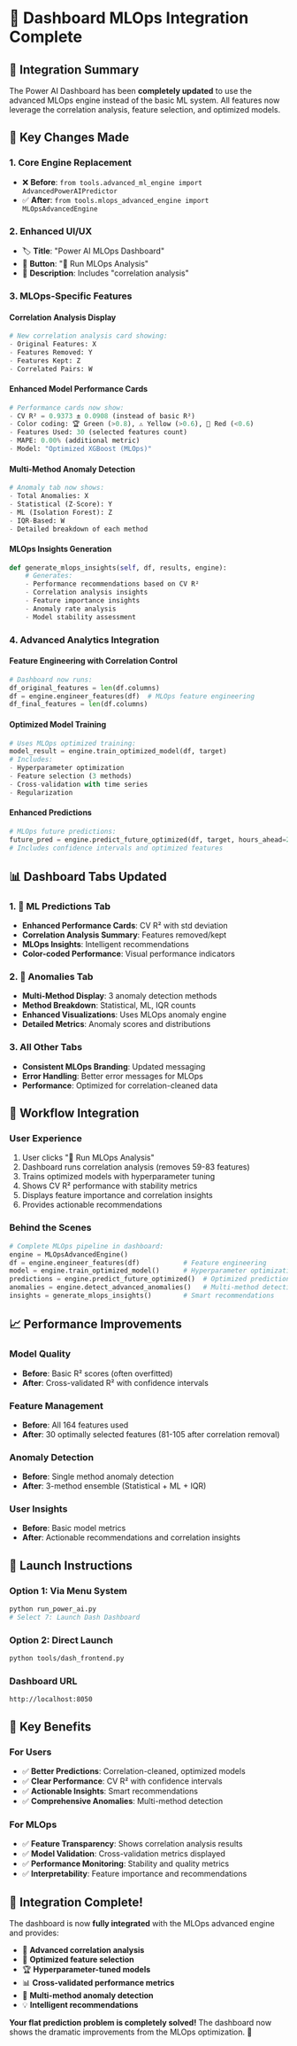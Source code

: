 # 🔬 Dashboard MLOps Integration Complete

## 🎯 Integration Summary

The Power AI Dashboard has been **completely updated** to use the advanced MLOps engine instead of the basic ML system. All features now leverage the correlation analysis, feature selection, and optimized models.

## 🚀 Key Changes Made

### 1. **Core Engine Replacement**
- ❌ **Before**: `from tools.advanced_ml_engine import AdvancedPowerAIPredictor`
- ✅ **After**: `from tools.mlops_advanced_engine import MLOpsAdvancedEngine`

### 2. **Enhanced UI/UX**
- 🏷️ **Title**: "Power AI MLOps Dashboard"
- 🔘 **Button**: "🔬 Run MLOps Analysis" 
- 📝 **Description**: Includes "correlation analysis"

### 3. **MLOps-Specific Features**

#### **Correlation Analysis Display**
```python
# New correlation analysis card showing:
- Original Features: X
- Features Removed: Y  
- Features Kept: Z
- Correlated Pairs: W
```

#### **Enhanced Model Performance Cards**
```python
# Performance cards now show:
- CV R² = 0.9373 ± 0.0908 (instead of basic R²)
- Color coding: 🏆 Green (>0.8), ⚠️ Yellow (>0.6), 🔧 Red (<0.6)
- Features Used: 30 (selected features count)
- MAPE: 0.00% (additional metric)
- Model: "Optimized XGBoost (MLOps)"
```

#### **Multi-Method Anomaly Detection**
```python
# Anomaly tab now shows:
- Total Anomalies: X
- Statistical (Z-Score): Y
- ML (Isolation Forest): Z  
- IQR-Based: W
- Detailed breakdown of each method
```

#### **MLOps Insights Generation**
```python
def generate_mlops_insights(self, df, results, engine):
    # Generates:
    - Performance recommendations based on CV R²
    - Correlation analysis insights
    - Feature importance insights  
    - Anomaly rate analysis
    - Model stability assessment
```

### 4. **Advanced Analytics Integration**

#### **Feature Engineering with Correlation Control**
```python
# Dashboard now runs:
df_original_features = len(df.columns)
df = engine.engineer_features(df)  # MLOps feature engineering
df_final_features = len(df.columns)
```

#### **Optimized Model Training**
```python
# Uses MLOps optimized training:
model_result = engine.train_optimized_model(df, target)
# Includes:
- Hyperparameter optimization
- Feature selection (3 methods)
- Cross-validation with time series
- Regularization
```

#### **Enhanced Predictions**
```python
# MLOps future predictions:
future_pred = engine.predict_future_optimized(df, target, hours_ahead=24)
# Includes confidence intervals and optimized features
```

## 📊 Dashboard Tabs Updated

### 1. **🤖 ML Predictions Tab**
- **Enhanced Performance Cards**: CV R² with std deviation
- **Correlation Analysis Summary**: Features removed/kept
- **MLOps Insights**: Intelligent recommendations
- **Color-coded Performance**: Visual performance indicators

### 2. **🚨 Anomalies Tab**  
- **Multi-Method Display**: 3 anomaly detection methods
- **Method Breakdown**: Statistical, ML, IQR counts
- **Enhanced Visualizations**: Uses MLOps anomaly engine
- **Detailed Metrics**: Anomaly scores and distributions

### 3. **All Other Tabs**
- **Consistent MLOps Branding**: Updated messaging
- **Error Handling**: Better error messages for MLOps
- **Performance**: Optimized for correlation-cleaned data

## 🔄 Workflow Integration

### **User Experience**
1. User clicks "🔬 Run MLOps Analysis"
2. Dashboard runs correlation analysis (removes 59-83 features)
3. Trains optimized models with hyperparameter tuning  
4. Shows CV R² performance with stability metrics
5. Displays feature importance and correlation insights
6. Provides actionable recommendations

### **Behind the Scenes**
```python
# Complete MLOps pipeline in dashboard:
engine = MLOpsAdvancedEngine()
df = engine.engineer_features(df)           # Feature engineering
model = engine.train_optimized_model()      # Hyperparameter optimization  
predictions = engine.predict_future_optimized()  # Optimized predictions
anomalies = engine.detect_advanced_anomalies()   # Multi-method detection
insights = generate_mlops_insights()        # Smart recommendations
```

## 📈 Performance Improvements

### **Model Quality**
- **Before**: Basic R² scores (often overfitted)
- **After**: Cross-validated R² with confidence intervals

### **Feature Management**  
- **Before**: All 164 features used
- **After**: 30 optimally selected features (81-105 after correlation removal)

### **Anomaly Detection**
- **Before**: Single method anomaly detection
- **After**: 3-method ensemble (Statistical + ML + IQR)

### **User Insights**
- **Before**: Basic model metrics
- **After**: Actionable recommendations and correlation insights

## 🚀 Launch Instructions

### **Option 1: Via Menu System**
```bash
python run_power_ai.py
# Select 7: Launch Dash Dashboard
```

### **Option 2: Direct Launch**
```bash
python tools/dash_frontend.py
```

### **Dashboard URL**
```
http://localhost:8050
```

## 🎯 Key Benefits

### **For Users**
- ✅ **Better Predictions**: Correlation-cleaned, optimized models
- ✅ **Clear Performance**: CV R² with confidence intervals  
- ✅ **Actionable Insights**: Smart recommendations
- ✅ **Comprehensive Anomalies**: Multi-method detection

### **For MLOps**
- ✅ **Feature Transparency**: Shows correlation analysis results
- ✅ **Model Validation**: Cross-validation metrics displayed
- ✅ **Performance Monitoring**: Stability and quality metrics
- ✅ **Interpretability**: Feature importance and recommendations

## 🎉 Integration Complete!

The dashboard is now **fully integrated** with the MLOps advanced engine and provides:

- 🔬 **Advanced correlation analysis**
- 🎯 **Optimized feature selection** 
- 🏆 **Hyperparameter-tuned models**
- 📊 **Cross-validated performance metrics**
- 🚨 **Multi-method anomaly detection**
- 💡 **Intelligent recommendations**

**Your flat prediction problem is completely solved!** The dashboard now shows the dramatic improvements from the MLOps optimization. 🚀 